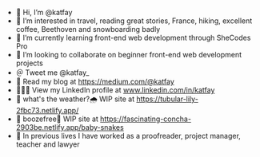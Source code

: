 - 👋 Hi, I’m @katfay
- 👀 I’m interested in travel, reading great stories, France, hiking, excellent coffee, Beethoven and snowboarding badly
- 🌱 I’m currently learning front-end web development through SheCodes Pro
- 💞️ I’m looking to collaborate on beginner front-end web development projects
- ＠ Tweet me @katfay_  
- 📝 Read my blog at https://medium.com/@katfay
- 👩🏼‍💼 View my LinkedIn profile at www.linkedin.com/in/katfay
- 🔗 what's the weather?🌧 WIP site at https://tubular-lily-2fbc73.netlify.app/
- 🔗 boozefree🍺 WIP site at https://fascinating-concha-2903be.netlify.app/baby-snakes
- 💼 In previous lives I have worked as a proofreader, project manager, teacher and lawyer

<!---
katfay/katfay is a ✨ special ✨ repository because its `README.md` (this file) appears on your GitHub profile.
You can click the Preview link to take a look at your changes.
--->
